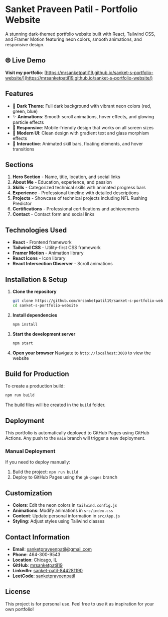 # Sanket Praveen Patil - Portfolio Website

A stunning dark-themed portfolio website built with React, Tailwind CSS, and Framer Motion featuring neon colors, smooth animations, and responsive design.

## 🌐 Live Demo

**Visit my portfolio**: [https://mrsanketpatil19.github.io/sanket-s-portfolio-website/](https://mrsanketpatil19.github.io/sanket-s-portfolio-website/)

## Features

- 🌙 **Dark Theme**: Full dark background with vibrant neon colors (red, green, blue)
- ✨ **Animations**: Smooth scroll animations, hover effects, and glowing particle effects
- 📱 **Responsive**: Mobile-friendly design that works on all screen sizes
- 🎨 **Modern UI**: Clean design with gradient text and glass morphism effects
- 🔧 **Interactive**: Animated skill bars, floating elements, and hover transitions

## Sections

1. **Hero Section** - Name, title, location, and social links
2. **About Me** - Education, experience, and passion
3. **Skills** - Categorized technical skills with animated progress bars
4. **Experience** - Professional timeline with detailed descriptions
5. **Projects** - Showcase of technical projects including NFL Rushing Predictor
6. **Certifications** - Professional certifications and achievements
7. **Contact** - Contact form and social links

## Technologies Used

- **React** - Frontend framework
- **Tailwind CSS** - Utility-first CSS framework
- **Framer Motion** - Animation library
- **React Icons** - Icon library
- **React Intersection Observer** - Scroll animations

## Installation & Setup

1. **Clone the repository**
   ```bash
   git clone https://github.com/mrsanketpatil19/sanket-s-portfolio-website.git
   cd sanket-s-portfolio-website
   ```

2. **Install dependencies**
   ```bash
   npm install
   ```

3. **Start the development server**
   ```bash
   npm start
   ```

4. **Open your browser**
   Navigate to `http://localhost:3000` to view the website

## Build for Production

To create a production build:

```bash
npm run build
```

The build files will be created in the `build` folder.

## Deployment

This portfolio is automatically deployed to GitHub Pages using GitHub Actions. Any push to the `main` branch will trigger a new deployment.

### Manual Deployment

If you need to deploy manually:

1. Build the project: `npm run build`
2. Deploy to GitHub Pages using the `gh-pages` branch

## Customization

- **Colors**: Edit the neon colors in `tailwind.config.js`
- **Animations**: Modify animations in `src/index.css`
- **Content**: Update personal information in `src/App.js`
- **Styling**: Adjust styles using Tailwind classes

## Contact Information

- **Email**: sanketpraveenpatil@gmail.com
- **Phone**: 464-300-9543
- **Location**: Chicago, IL
- **GitHub**: [mrsanketpatil19](https://github.com/mrsanketpatil19)
- **LinkedIn**: [sanket-patil-844281190](https://www.linkedin.com/in/sanket-patil-844281190/)
- **LeetCode**: [sanketpraveenpatil](https://leetcode.com/u/sanketpraveenpatil/)

## License

This project is for personal use. Feel free to use it as inspiration for your own portfolio! 